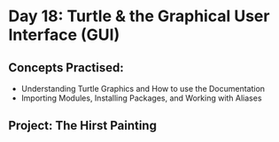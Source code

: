 # Day 18: Turtle & the Graphical User Interface (GUI)

## Concepts Practised:

- Understanding Turtle Graphics and How to use the Documentation
- Importing Modules, Installing Packages, and Working with Aliases

## Project: The Hirst Painting 